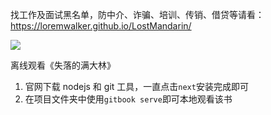 找工作及面试黑名单，防中介、诈骗、培训、传销、借贷等请看：https://loremwalker.github.io/LostMandarin/

![](https://a.uchi.moe/doawdi.png)

离线观看《失落的满大林》

1. 官网下载 nodejs 和 git 工具，一直点击`next`安装完成即可
2. 在项目文件夹中使用`gitbook serve`即可本地观看该书

